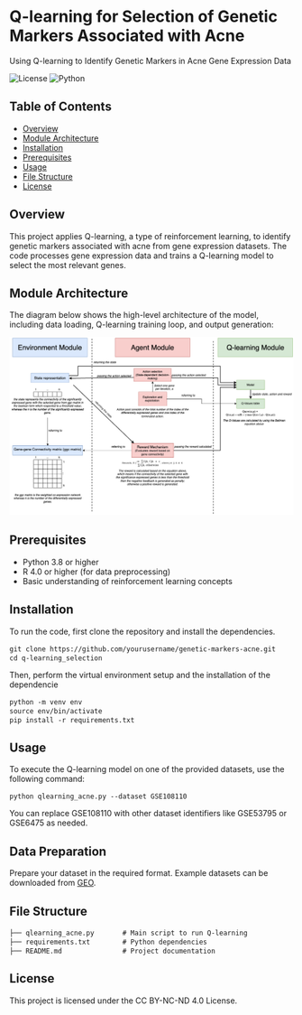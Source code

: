 # Q-learning for Selection of Genetic Markers Associated with Acne
Using Q-learning to Identify Genetic Markers in Acne Gene Expression Data

![License](https://img.shields.io/badge/license-CC%20BY--NC--ND%204.0-blue)
![Python](https://img.shields.io/badge/python-3.8%2B-blue)

## Table of Contents
- [Overview](#overview)
- [Module Architecture](#module-architecture)
- [Installation](#installation)
- [Prerequisites](#prerequisites)
- [Usage](#usage)
- [File Structure](#file-structure)
- [License](#license)

## Overview
This project applies Q-learning, a type of reinforcement learning, to identify genetic markers associated with acne from gene expression datasets. The code processes gene expression data and trains a Q-learning model to select the most relevant genes.

## Module Architecture
The diagram below shows the high-level architecture of the model, including data loading, Q-learning training loop, and output generation:

![Module Architecture](assets/module_architecture.png)

## Prerequisites
- Python 3.8 or higher
- R 4.0 or higher (for data preprocessing)
- Basic understanding of reinforcement learning concepts

## Installation
To run the code, first clone the repository and install the dependencies.
```
git clone https://github.com/yourusername/genetic-markers-acne.git
cd q-learning_selection
```
Then, perform the virtual environment setup and the installation of the dependencie
```
python -m venv env
source env/bin/activate
pip install -r requirements.txt
```

## Usage
To execute the Q-learning model on one of the provided datasets, use the following command:
```
python qlearning_acne.py --dataset GSE108110
```
You can replace GSE108110 with other dataset identifiers like GSE53795 or GSE6475 as needed.

## Data Preparation
Prepare your dataset in the required format. Example datasets can be downloaded from [GEO](https://www.ncbi.nlm.nih.gov/geo/).

## File Structure
```
├── qlearning_acne.py       # Main script to run Q-learning
├── requirements.txt        # Python dependencies
├── README.md               # Project documentation
```

## License
This project is licensed under the CC BY-NC-ND 4.0 License.
